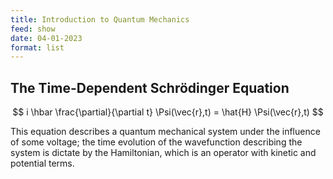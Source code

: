 ```yaml
---
title: Introduction to Quantum Mechanics 
feed: show
date: 04-01-2023
format: list
---
```


## The Time-Dependent Schrödinger Equation

$$ i \hbar \frac{\partial}{\partial t} \Psi(\vec{r},t) = \hat{H} \Psi(\vec{r},t) $$

This equation describes a quantum mechanical system under the influence of some voltage; the time evolution of the wavefunction describing the system is dictate by the Hamiltonian, which is an operator with kinetic and potential terms. 
